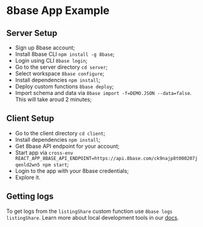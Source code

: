 # 8base App Example

## Server Setup

* Sign up 8base account;
* Install 8base CLI `npm install -g 8base`;
* Login using CLI `8base login`;
* Go to the server directory `cd server`;
* Select workspace `8base configure`;
* Install dependencies `npm install`;
* Deploy custom functions `8base deploy`;
* Import schema and data via `8base import -f=DEMO.JSON --data=false`. This will take aroud 2 minutes;

## Client Setup

* Go to the client directory `cd client`;
* Install dependencies `npm install`;
* Get 8base API endpoint for your account;
* Start app via `cross-env REACT_APP_8BASE_API_ENDPOINT=https://api.8base.com/ck9najp8t000207jqenld2wn5 npm start`;
* Login to the app with your 8base credentials;
* Explore it.

## Getting logs

To get logs from the `listingShare` custom function use `8base logs listingShare`. Learn more about local development tools in our <a href="https://docs.8base.com/8base-console/custom-functions" target="_blank">docs</a>.
